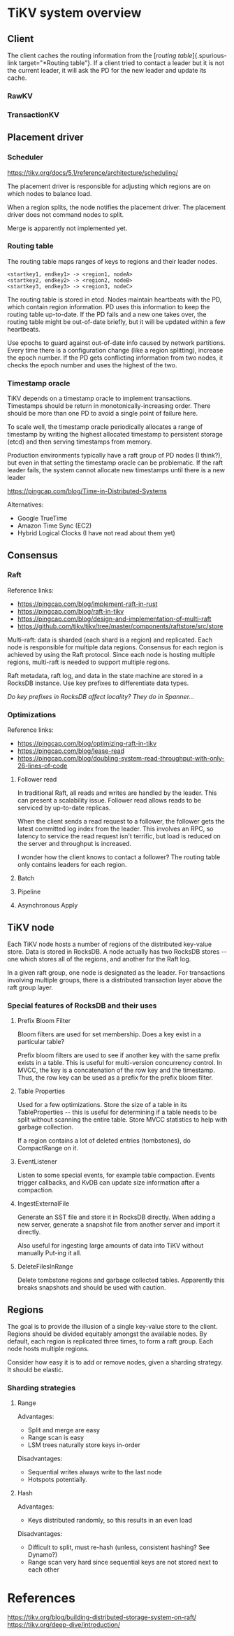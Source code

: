 # TiKV system overview

## Client

The client caches the routing information from the [*routing
table*]{.spurious-link target="*Routing table"}. If a client tried to
contact a leader but it is not the current leader, it will ask the PD
for the new leader and update its cache.

### RawKV

### TransactionKV

## Placement driver

### Scheduler

<https://tikv.org/docs/5.1/reference/architecture/scheduling/>

The placement driver is responsible for adjusting which regions are on
which nodes to balance load.

When a region splits, the node notifies the placement driver. The
placement driver does not command nodes to split.

Merge is apparently not implemented yet.

### Routing table

The routing table maps ranges of keys to regions and their leader nodes.

``` example
<startkey1, endkey1> -> <region1, nodeA>
<startkey2, endkey2> -> <region2, nodeB>
<startkey3, endkey3> -> <region3, nodeC>
```

The routing table is stored in etcd. Nodes maintain heartbeats with the
PD, which contain region information. PD uses this information to keep
the routing table up-to-date. If the PD fails and a new one takes over,
the routing table might be out-of-date briefly, but it will be updated
within a few heartbeats.

Use epochs to guard against out-of-date info caused by network
partitions. Every time there is a configuration change (like a region
splitting), increase the epoch number. If the PD gets conflicting
information from two nodes, it checks the epoch number and uses the
highest of the two.

### Timestamp oracle

TiKV depends on a timestamp oracle to implement transactions. Timestamps
should be return in monotonically-increasing order. There should be more
than one PD to avoid a single point of failure here.

To scale well, the timestamp oracle periodically allocates a range of
timestamp by writing the highest allocated timestamp to persistent
storage (etcd) and then serving timestamps from memory.

Production environments typically have a raft group of PD nodes (I
think?), but even in that setting the timestamp oracle can be
problematic. If the raft leader fails, the system cannot allocate new
timestamps until there is a new leader

<https://pingcap.com/blog/Time-in-Distributed-Systems>

Alternatives:

-   Google TrueTime
-   Amazon Time Sync (EC2)
-   Hybrid Logical Clocks (I have not read about them yet)

## Consensus

### Raft

Reference links:

-   <https://pingcap.com/blog/implement-raft-in-rust>
-   <https://pingcap.com/blog/raft-in-tikv>
-   <https://pingcap.com/blog/design-and-implementation-of-multi-raft>
-   <https://github.com/tikv/tikv/tree/master/components/raftstore/src/store>

Multi-raft: data is sharded (each shard is a region) and replicated.
Each node is responsible for multiple data regions. Consensus for each
region is achieved by using the Raft protocol. Since each node is
hosting multiple regions, multi-raft is needed to support multiple
regions.

Raft metadata, raft log, and data in the state machine are stored in a
RocksDB instance. Use key prefixes to differentiate data types.

*Do key prefixes in RocksDB affect locality? They do in Spanner...*

### Optimizations

Reference links:

-   <https://pingcap.com/blog/optimizing-raft-in-tikv>
-   <https://pingcap.com/blog/lease-read>
-   <https://pingcap.com/blog/doubling-system-read-throughput-with-only-26-lines-of-code>

1.  Follower read

    In traditional Raft, all reads and writes are handled by the leader.
    This can present a scalability issue. Follower read allows reads to
    be serviced by up-to-date replicas.

    When the client sends a read request to a follower, the follower
    gets the latest committed log index from the leader. This involves
    an RPC, so latency to service the read request isn\'t terrific, but
    load is reduced on the server and throughput is increased.

    I wonder how the client knows to contact a follower? The routing
    table only contains leaders for each region.

2.  Batch

3.  Pipeline

4.  Asynchronous Apply

## TiKV node

Each TiKV node hosts a number of regions of the distributed key-value
store. Data is stored in RocksDB. A node actually has two RocksDB stores
-- one which stores all of the regions, and another for the Raft log.

In a given raft group, one node is designated as the leader. For
transactions involving multiple groups, there is a distributed
transaction layer above the raft group layer.

### Special features of RocksDB and their uses

1.  Prefix Bloom Filter

    Bloom filters are used for set membership. Does a key exist in a
    particular table?

    Prefix bloom filters are used to see if another key with the same
    prefix exists in a table. This is useful for multi-version
    concurrency control. In MVCC, the key is a concatenation of the row
    key and the timestamp. Thus, the row key can be used as a prefix for
    the prefix bloom filter.

2.  Table Properties

    Used for a few optimizations. Store the size of a table in its
    TableProperties -- this is useful for determining if a table needs
    to be split without scanning the entire table. Store MVCC statistics
    to help with garbage collection.

    If a region contains a lot of deleted entries (tombstones), do
    CompactRange on it.

3.  EventListener

    Listen to some special events, for example table compaction. Events
    trigger callbacks, and KvDB can update size information after a
    compaction.

4.  IngestExternalFile

    Generate an SST file and store it in RocksDB directly. When adding a
    new server, generate a snapshot file from another server and import
    it directly.

    Also useful for ingesting large amounts of data into TiKV without
    manually Put-ing it all.

5.  DeleteFilesInRange

    Delete tombstone regions and garbage collected tables. Apparently
    this breaks snapshots and should be used with caution.

## Regions

The goal is to provide the illusion of a single key-value store to the
client. Regions should be divided equitably amongst the available nodes.
By default, each region is replicated three times, to form a raft group.
Each node hosts multiple regions.

Consider how easy it is to add or remove nodes, given a sharding
strategy. It should be elastic.

### Sharding strategies

1.  Range

    Advantages:

    -   Split and merge are easy
    -   Range scan is easy
    -   LSM trees naturally store keys in-order

    Disadvantages:

    -   Sequential writes always write to the last node
    -   Hotspots potentially.

2.  Hash

    Advantages:

    -   Keys distributed randomly, so this results in an even load

    Disadvantages:

    -   Difficult to split, must re-hash (unless, consistent hashing?
        See Dynamo?)
    -   Range scan very hard since sequential keys are not stored next
        to each other

# References

<https://tikv.org/blog/building-distributed-storage-system-on-raft/>
<https://tikv.org/deep-dive/introduction/>
